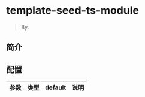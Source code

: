 # template-seed-ts-module

> By.

## 简介

## 配置

| 参数 | 类型 | default | 说明 |
| ---- | ---- | ------- | ---- |
